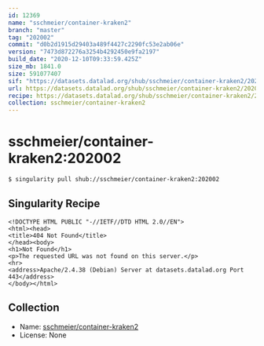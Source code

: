 ```yaml
---
id: 12369
name: "sschmeier/container-kraken2"
branch: "master"
tag: "202002"
commit: "d0b2d1915d29403a489f4427c2290fc53e2ab06e"
version: "7473d872276a3254b4292450e9fa2197"
build_date: "2020-12-10T09:33:59.425Z"
size_mb: 1841.0
size: 591077407
sif: "https://datasets.datalad.org/shub/sschmeier/container-kraken2/202002/2020-12-10-d0b2d191-7473d872/7473d872276a3254b4292450e9fa2197.sif"
url: https://datasets.datalad.org/shub/sschmeier/container-kraken2/202002/2020-12-10-d0b2d191-7473d872/
recipe: https://datasets.datalad.org/shub/sschmeier/container-kraken2/202002/2020-12-10-d0b2d191-7473d872/Singularity
collection: sschmeier/container-kraken2
---
```


# sschmeier/container-kraken2:202002

```bash
$ singularity pull shub://sschmeier/container-kraken2:202002
```

## Singularity Recipe

```singularity
<!DOCTYPE HTML PUBLIC "-//IETF//DTD HTML 2.0//EN">
<html><head>
<title>404 Not Found</title>
</head><body>
<h1>Not Found</h1>
<p>The requested URL was not found on this server.</p>
<hr>
<address>Apache/2.4.38 (Debian) Server at datasets.datalad.org Port 443</address>
</body></html>
```

## Collection

 - Name: [sschmeier/container-kraken2](https://github.com/sschmeier/container-kraken2)
 - License: None

